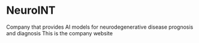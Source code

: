 # NeuroINT
Company that provides AI models for neurodegenerative disease prognosis and diagnosis  This is the company website
